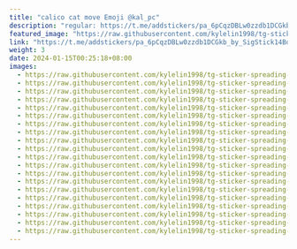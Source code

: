 ```yaml
---
title: "calico cat move Emoji @kal_pc"
description: "regular: https://t.me/addstickers/pa_6pCqzDBLw0zzdb1DCGkb_by_SigStick14Bot"
featured_image: "https://raw.githubusercontent.com/kylelin1998/tg-sticker-spreading-worldwide-images/main/img/d42ad02d-ba64-4de7-a096-da6bd9a5ff15.jpg"
link: "https://t.me/addstickers/pa_6pCqzDBLw0zzdb1DCGkb_by_SigStick14Bot"
weight: 3
date: 2024-01-15T00:25:18+08:00
images:
  - https://raw.githubusercontent.com/kylelin1998/tg-sticker-spreading-worldwide-images/main/img/d42ad02d-ba64-4de7-a096-da6bd9a5ff15.jpg
  - https://raw.githubusercontent.com/kylelin1998/tg-sticker-spreading-worldwide-images/main/img/fe5ea1ed-afc2-4ffe-a65e-559f6fea4016.jpg
  - https://raw.githubusercontent.com/kylelin1998/tg-sticker-spreading-worldwide-images/main/img/98c8ce3d-5bf9-4296-b3e8-704300c2c417.jpg
  - https://raw.githubusercontent.com/kylelin1998/tg-sticker-spreading-worldwide-images/main/img/2d8cbff6-0b94-4525-957e-a562aaede2ce.jpg
  - https://raw.githubusercontent.com/kylelin1998/tg-sticker-spreading-worldwide-images/main/img/ddabcd47-3258-47b8-a926-67bdfcaeaedd.jpg
  - https://raw.githubusercontent.com/kylelin1998/tg-sticker-spreading-worldwide-images/main/img/02966c78-508b-44d7-a633-7366e26a7cda.jpg
  - https://raw.githubusercontent.com/kylelin1998/tg-sticker-spreading-worldwide-images/main/img/55b50040-9f64-4124-8133-dff909412a7c.jpg
  - https://raw.githubusercontent.com/kylelin1998/tg-sticker-spreading-worldwide-images/main/img/b2358d53-b1f8-45e4-8c01-a290c7580f8e.jpg
  - https://raw.githubusercontent.com/kylelin1998/tg-sticker-spreading-worldwide-images/main/img/bc192a8e-4ba9-4e0d-bacd-54b14e8d921f.jpg
  - https://raw.githubusercontent.com/kylelin1998/tg-sticker-spreading-worldwide-images/main/img/bb6abb57-982b-41f1-8df8-fee0f7253e8d.jpg
  - https://raw.githubusercontent.com/kylelin1998/tg-sticker-spreading-worldwide-images/main/img/8984fbb9-fbde-41ef-8727-b3850a1b24e6.jpg
  - https://raw.githubusercontent.com/kylelin1998/tg-sticker-spreading-worldwide-images/main/img/e44009d7-9af5-4db4-88ae-1883ca18cfe8.jpg
  - https://raw.githubusercontent.com/kylelin1998/tg-sticker-spreading-worldwide-images/main/img/ebbc13e6-bb91-4f24-b1c6-5acbb46ea316.jpg
  - https://raw.githubusercontent.com/kylelin1998/tg-sticker-spreading-worldwide-images/main/img/048fbbea-ca44-4e69-af26-1090b48d7697.jpg
  - https://raw.githubusercontent.com/kylelin1998/tg-sticker-spreading-worldwide-images/main/img/44c34f67-9b48-4c59-afdc-62a98b72882e.jpg
  - https://raw.githubusercontent.com/kylelin1998/tg-sticker-spreading-worldwide-images/main/img/822b2798-06e9-44fa-9be1-83472ed611ac.jpg
  - https://raw.githubusercontent.com/kylelin1998/tg-sticker-spreading-worldwide-images/main/img/8e8e62db-9712-4ee1-831e-0ba0a9d7bb10.jpg
  - https://raw.githubusercontent.com/kylelin1998/tg-sticker-spreading-worldwide-images/main/img/d64aad40-22e6-4388-8ddc-db94cd901bca.jpg
  - https://raw.githubusercontent.com/kylelin1998/tg-sticker-spreading-worldwide-images/main/img/04777a25-8260-42fd-ba51-3d538d94bc30.jpg
  - https://raw.githubusercontent.com/kylelin1998/tg-sticker-spreading-worldwide-images/main/img/0273fe87-b0f2-47e3-b338-b814ee308155.jpg
---
```

